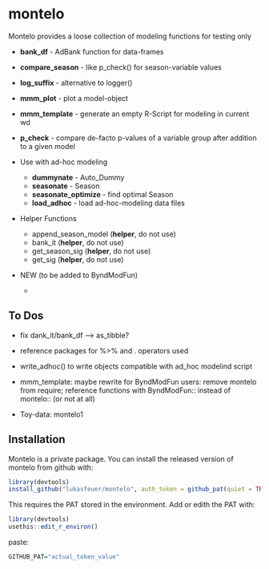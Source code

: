 
<!-- README.md is generated from README.Rmd. Please edit that file -->

# montelo

<!-- badges: start -->
<!-- badges: end -->

Montelo provides a loose collection of modeling functions for testing
only

-   **bank\_df** - AdBank function for data-frames

-   **compare\_season** - like p\_check() for season-variable values

-   **log\_suffix** - alternative to logger()

-   **mmm\_plot** - plot a model-object

-   **mmm\_template** - generate an empty R-Script for modeling in
    current wd

-   **p\_check** - compare de-facto p-values of a variable group after
    addition to a given model

-   Use with ad-hoc modeling

    -   **dummynate** - Auto\_Dummy
    -   **seasonate** - Season
    -   **seasonate\_optimize** - find optimal Season
    -   **load\_adhoc** - load ad-hoc-modeling data files

-   Helper Functions

    -   append\_season\_model (**helper**, do not use)
    -   bank\_it (**helper**, do not use)
    -   get\_season\_sig (**helper**, do not use)
    -   get\_sig (**helper**, do not use)

-   NEW (to be added to ByndModFun)

    -   

## To Dos

-   fix dank\_it/bank\_df –&gt; as\_tibble?

-   reference packages for %&gt;% and . operators used

-   write\_adhoc() to write objects compatible with ad\_hoc modelind
    script

-   mmm\_template: maybe rewrite for ByndModFun users: remove montelo
    from require; reference functions with ByndModFun:: instead of
    montelo:: (or not at all)

-   Toy-data: montelo1

## Installation

Montelo is a private package. You can install the released version of
montelo from github with:

``` r
library(devtools)
install_github("lukasfeuer/montelo", auth_token = github_pat(quiet = TRUE) )
```

This requires the PAT stored in the environment. Add or edith the PAT
with:

``` r
library(devtools)
usethis::edit_r_environ()
```

paste:

``` r
GITHUB_PAT="actual_token_value"
```
